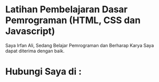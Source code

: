 # Latihan Pembelajaran Dasar Pemrograman (HTML, CSS dan Javascript)
Saya Irfan Ali, Sedang Belajar Pemrograman dan Berharap Karya Saya dapat diterima dengan baik.

# Hubungi Saya di :
<p>
    <a href="https://facebook.com/irfanali1" target="_blank"></a>
    <a href="https://instagram.com/irfan_lie92" target="_blank"></a>
</p>
